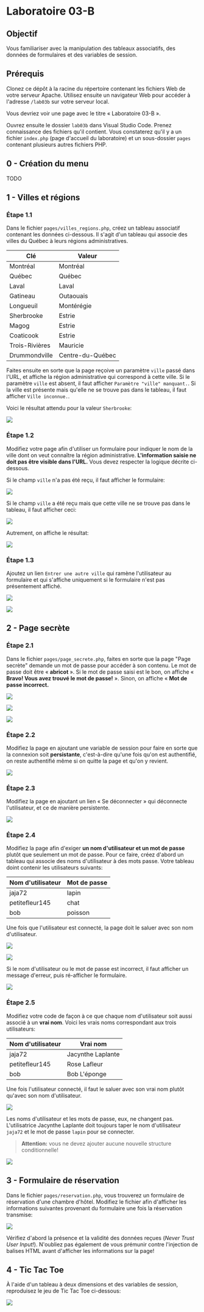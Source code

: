# Laboratoire 03-B

## Objectif

Vous familiariser avec la manipulation des tableaux associatifs, des données de formulaires et des variables de session.

## Prérequis

Clonez ce dépôt à la racine du répertoire contenant les fichiers Web de votre serveur Apache. Utilisez ensuite un navigateur Web pour accéder à l'adresse `/lab03b` sur votre serveur local.

Vous devriez voir une page avec le titre « Laboratoire 03-B ».

Ouvrez ensuite le dossier `lab03b` dans Visual Studio Code. Prenez connaissance des fichiers qu'il contient. Vous constaterez qu'il y a un fichier `index.php` (page d'accueil du laboratoire) et un sous-dossier `pages` contenant plusieurs autres fichiers PHP.

## 0 - Création du menu

TODO

## 1 - Villes et régions

### Étape 1.1

Dans le fichier `pages/villes_regions.php`, créez un tableau associatif contenant les données ci-dessous. Il s'agit d'un tableau qui associe des villes du Québec à leurs régions administratives.

| Clé              | Valeur           |
|------------------|------------------|
| Montréal         | Montréal         |
| Québec           | Québec           |
| Laval            | Laval            |
| Gatineau         | Outaouais        |
| Longueuil        | Montérégie       |
| Sherbrooke       | Estrie           |
| Magog            | Estrie           |
| Coaticook        | Estrie           |
| Trois-Rivières   | Mauricie         |
| Drummondville    | Centre-du-Québec |

Faites ensuite en sorte que la page reçoive un paramètre `ville` passé dans l'URL, et affiche la région administrative qui correspond à cette ville. Si le paramètre `ville` est absent, il faut afficher `Paramètre "ville" manquant.`. Si la ville est présente mais qu'elle ne se trouve pas dans le tableau, il faut afficher `Ville inconnue.`.

Voici le résultat attendu pour la valeur `Sherbrooke`:

![](images-readme/villes-regions-1.png)

### Étape 1.2

Modifiez votre page afin d'utiliser un formulaire pour indiquer le nom de la ville dont on veut connaître la région administrative. **L'information saisie ne doit pas être visible dans l'URL.** Vous devez respecter la logique décrite ci-dessous.

Si le champ `ville` n'a pas été reçu, il faut afficher le formulaire:

![](images-readme/villes-regions-2.png)

Si le champ `ville` a été reçu mais que cette ville ne se trouve pas dans le tableau, il faut afficher ceci:

![](images-readme/villes-regions-3.png)

Autrement, on affiche le résultat:

![](images-readme/villes-regions-1.png)

### Étape 1.3

Ajoutez un lien `Entrer une autre ville` qui ramène l'utilisateur au formulaire et qui s'affiche uniquement si le formulaire n'est pas présentement affiché.

![](images-readme/villes-regions-4.png)

![](images-readme/villes-regions-5.png)

## 2 - Page secrète

### Étape 2.1

Dans le fichier `pages/page_secrete.php`, faites en sorte que la page "Page secrète" demande un mot de passe pour accéder à son contenu. Le mot de passe doit être « **abricot** ». Si le mot de passe saisi est le bon, on affiche « **Bravo! Vous avez trouvé le mot de passe!** ». Sinon, on affiche « **Mot de passe incorrect.**

![](images-readme/page-secrete-1.png)

![](images-readme/page-secrete-2.png)

![](images-readme/page-secrete-3.png)

### Étape 2.2

Modifiez la page en ajoutant une variable de session pour faire en sorte que la connexion soit **persistante**, c'est-à-dire qu'une fois qu'on est authentifié, on reste authentifié même si on quitte la page et qu'on y revient.

![](images-readme/demo-page-secrete-session.gif)

### Étape 2.3

Modifiez la page en ajoutant un lien « Se déconnecter » qui déconnecte l'utilisateur, et ce de manière persistente.

![](images-readme/demo-page-secrete-deconnexion.gif)

### Étape 2.4

Modifiez la page afin d'exiger **un nom d'utilisateur et un mot de passe** plutôt que seulement un mot de passe. Pour ce faire, créez d'abord un tableau qui associe des noms d'utilisateur à des mots passe. Votre tableau doint contenir les utilisateurs suivants:

| Nom d'utilisateur | Mot de passe  |
|------------------ |---------------|
| jaja72            | lapin         |
| petitefleur145    | chat          |
| bob               | poisson       |

Une fois que l'utilisateur est connecté, la page doit le saluer avec son nom d'utilisateur.

![](images-readme/page-secrete-utilisateur-1.png)

![](images-readme/page-secrete-utilisateur-2.png)

Si le nom d'utilisateur ou le mot de passe est incorrect, il faut afficher un message d'erreur, puis ré-afficher le formulaire.

![](images-readme/page-secrete-utilisateur-3.png)

### Étape 2.5

Modifiez votre code de façon à ce que chaque nom d'utilisateur soit aussi associé à un **vrai nom**. Voici les vrais noms correspondant aux trois utilisateurs:

| Nom d'utilisateur | Vrai nom           |
|------------------ |--------------------|
| jaja72            | Jacynthe Laplante  |
| petitefleur145    | Rose Lafleur       |
| bob               | Bob L'éponge       |

Une fois l'utilisateur connecté, il faut le saluer avec son vrai nom plutôt qu'avec son nom d'utilisateur.

![](images-readme/page-secrete-vrai-nom.png)

Les noms d'utilisateur et les mots de passe, eux, ne changent pas. L'utilisatrice Jacynthe Laplante doit toujours taper le nom d'utilisateur `jaja72` et le mot de passe `lapin` pour se connecter.

> **Attention:** vous ne devez ajouter aucune nouvelle structure conditionnelle!

![](images-readme/demo-page-secrete-vrai-nom.gif)

## 3 - Formulaire de réservation

Dans le fichier `pages/reservation.php`, vous trouverez un formulaire de réservation d'une chambre d'hôtel. Modifiez le fichier afin d'afficher les informations suivantes provenant du formulaire une fois la réservation transmise:

![](images-readme/confirmation-reservation.png)

Vérifiez d'abord la présence et la validité des données reçues (*Never Trust User Input!*). N'oubliez pas également de vous prémunir contre l'injection de balises HTML avant d'afficher les informations sur la page!

## 4 - Tic Tac Toe

À l'aide d'un tableau à deux dimensions et des variables de session, reproduisez le jeu de Tic Tac Toe ci-dessous:

![](images-readme/demo-tic-tac-toe.gif)
